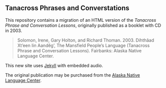 ## Tanacross Phrases and Converstations

This repository contains a migration of an HTML version of the *Tanacross Phrase and Conversation Lessons*, originally published as a booklet with CD in 2003. 

> Solomon, Irene, Gary Holton, and Richard Thoman. 2003. Dihthâad Xt’een Iin Aanděg’, The Mansfield People’s Language (Tanacross Phrase and Conversation Lessons). Fairbanks: Alaska Native Language Center.

This new site uses [Jekyll](https://jekyllrb.com/) with embedded audio.

The original publication may be purchased from the [Alaska Native Language Center](https://epay.alaska.edu/C21563_ustores/web/product_detail.jsp?PRODUCTID=5708&SINGLESTORE=true).
